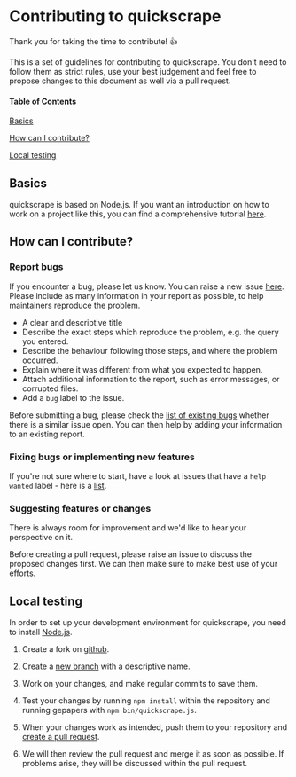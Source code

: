 # Contributing to quickscrape

Thank you for taking the time to contribute! :+1:

This is a set of guidelines for contributing to quickscrape. You don't need to follow them as strict rules, use your best judgement and feel free to propose changes to this document as well via a pull request.

#### Table of Contents

[Basics](#basics)

[How can I contribute?](#how-can-i-contribute)

[Local testing](#local-testing)

## Basics

quickscrape is based on Node.js. If you want an introduction on how to work on a project like this, you can find a comprehensive tutorial [here](http://www.nodebeginner.org/).

## How can I contribute?

### Report bugs

If you encounter a bug, please let us know. You can raise a new issue [here](https://github.com/ContentMine/quickscrape/issues). Please include as many information in your report as possible, to help maintainers reproduce the problem.

* A clear and descriptive title
* Describe the exact steps which reproduce the problem, e.g. the query you entered.
* Describe the behaviour following those steps, and where the problem occurred.
* Explain where it was different from what you expected to happen.
* Attach additional information to the report, such as error messages, or corrupted files.
* Add a `bug` label to the issue.

Before submitting a bug, please check the [list of existing bugs](https://github.com/ContentMine/quickscrape/issues?q=is%3Aopen+is%3Aissue+label%3Abug) whether there is a similar issue open. You can then help by adding your information to an existing report.

### Fixing bugs or implementing new features

If you're not sure where to start, have a look at issues that have a `help wanted` label - here is a [list](https://github.com/ContentMine/quickscrape/issues?utf8=%E2%9C%93&q=is%3Aopen+is%3Aissue+label%3A%22help+wanted%22+).

### Suggesting features or changes

There is always room for improvement and we'd like to hear your perspective on it.

Before creating a pull request, please raise an issue to discuss the proposed changes first. We can then make sure to make best use of your efforts.

## Local testing

In order to set up your development environment for quickscrape, you need to install [Node.js](https://nodejs.org/en/).

1. Create a fork on [github](https://help.github.com/articles/fork-a-repo/).

1. Create a [new branch](https://www.atlassian.com/git/tutorials/using-branches/git-checkout) with a descriptive name.

1. Work on your changes, and make regular commits to save them.

1. Test your changes by running `npm install` within the repository and running gepapers with `npm bin/quickscrape.js`.

1. When your changes work as intended, push them to your repository and [create a pull request](https://www.atlassian.com/git/tutorials/making-a-pull-request).

1. We will then review the pull request and merge it as soon as possible. If problems arise, they will be discussed within the pull request.
